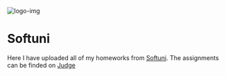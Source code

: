 <html>
  <body>
    <img src="https://softuni.bg/content/images/svg-logos/software-university-logo.svg" alt="logo-img">
    <h1>Softuni</h1>
    <p>Here I have uploaded all of my homeworks from <a href="https://softuni.bg/">Softuni</a>. The assignments can be finded on <a href="https://judge.softuni.bg/">Judge</a></p>
  </body>
</html>
